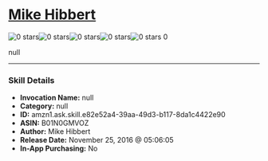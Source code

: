 # [Mike Hibbert](http://alexa.amazon.com/#skills/amzn1.ask.skill.e82e52a4-39aa-49d3-b117-8da1c4422e90)
![0 stars](../../images/ic_star_border_black_18dp_1x.png)![0 stars](../../images/ic_star_border_black_18dp_1x.png)![0 stars](../../images/ic_star_border_black_18dp_1x.png)![0 stars](../../images/ic_star_border_black_18dp_1x.png)![0 stars](../../images/ic_star_border_black_18dp_1x.png) 0

null

***

### Skill Details

* **Invocation Name:** null
* **Category:** null
* **ID:** amzn1.ask.skill.e82e52a4-39aa-49d3-b117-8da1c4422e90
* **ASIN:** B01N0GMVOZ
* **Author:** Mike Hibbert
* **Release Date:** November 25, 2016 @ 05:06:05
* **In-App Purchasing:** No

